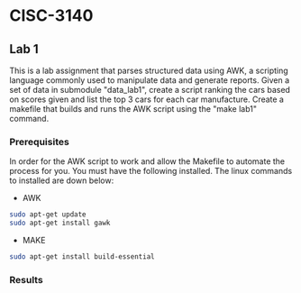# CISC-3140

<!-- Lab 1 -->
## Lab 1

This is a lab assignment that parses structured data using AWK, a scripting language commonly used to manipulate data and generate reports. Given a set of data in submodule "data_lab1", create a script ranking the cars based on scores given and list the top 3 cars for each car manufacture. Create a makefile that builds and runs the AWK script using the "make lab1" command.

### Prerequisites

In order for the AWK script to work and allow the Makefile to automate the process for you. You must have the following installed. The linux commands to installed are down below: 
* AWK
```sh
sudo apt-get update
sudo apt-get install gawk
```
* MAKE
```sh
sudo apt-get install build-essential
```

### Results


